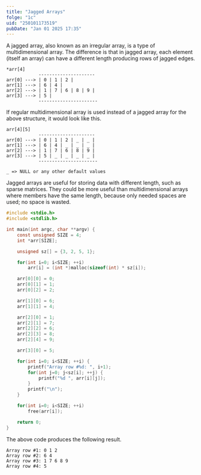 ```yaml
---
title: "Jagged Arrays"
folge: "1c"
uid: "250101173519"
pubDate: "Jan 01 2025 17:35"
---
```


A jagged array, also known as an irregular array, is a type of multidimensional array. The difference is that in jagged array, each element (itself an array) can have a  different length producing rows of jagged edges.

```text
*arr[4] 
            ---------------------
arr[0] ---> | 0 | 1 | 2 |
arr[1] ---> | 6 | 4 |
arr[2] ---> | 1 | 7 | 6 | 8 | 9 |
arr[3] ---> | 5 |
            ----------------------
```

If regular multidimensional array is used instead of a jagged array for the above structure, it would look like this.

```text
arr[4][5]
            ---------------------
arr[0] ---> | 0 | 1 | 2 | _ | _ |
arr[1] ---> | 6 | 4 | _ | _ | _ |
arr[2] ---> | 1 | 7 | 6 | 8 | 9 |
arr[3] ---> | 5 | _ | _ | _ | _ |
            ----------------------
        
_ => NULL or any other default values
```


Jagged arrays are useful for storing data with different length, such as sparse matrices. They could be more useful than multidimensional arrays where members have the same length, because only needed spaces are used; no space is wasted.

```c 
#include <stdio.h>
#include <stdlib.h>

int main(int argc, char **argv) {
	const unsigned SIZE = 4;
	int *arr[SIZE];

	unsigned sz[] = {3, 2, 5, 1};

	for(int i=0; i<SIZE; ++i)
		arr[i] = (int *)malloc(sizeof(int) * sz[i]);

	arr[0][0] = 0;
	arr[0][1] = 1;
	arr[0][2] = 2;

	arr[1][0] = 6;
	arr[1][1] = 4;

	arr[2][0] = 1;
	arr[2][1] = 7;
	arr[2][2] = 6;
	arr[2][3] = 8;
	arr[2][4] = 9;

	arr[3][0] = 5;

	for(int i=0; i<SIZE; ++i) {
		printf("Array row #%d: ", i+1);
		for(int j=0; j<sz[i]; ++j) {
			printf("%d ", arr[i][j]);
		}
		printf("\n");
	}

	for(int i=0; i<SIZE; ++i)
		free(arr[i]);

	return 0;
}
```

The above code produces the following result.
```text
Array row #1: 0 1 2 
Array row #2: 6 4 
Array row #3: 1 7 6 8 9 
Array row #4: 5 
```